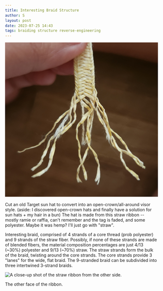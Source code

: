 ```yaml
---
title: Interesting Braid Structure
author: S
layout: post
date: 2023-07-25 14:43
tags: braiding structure reverse-engineering
---
```


![A close-up shot of someone's hand holding a braided straw ribbon.](/assets/20230725_141812.jpg)

Cut an old Target sun hat to convert into an open-crown/all-around visor style. (aside: I discovered open-crown hats and finally have a solution for sun hats + my hair in a bun) The hat is made from this straw ribbon -- mostly ramie or raffia, can't remember and the tag is faded, and some polyester. Maybe it was hemp? I'll just go with "straw".

Interesting braid, comprised of 4 strands of a core thread (prob polyester) and 9 strands of the straw fiber. Possibly, if none of these strands are made of blended fibers, the material composition percentages are just 4/13 (~30\%) polyester and 9/13 (~70\%) straw. The straw strands form the bulk of the braid, twisting around the core strands. The core strands provide 3 "lanes" for the wide, flat braid. The 9-stranded braid can be subdivided into three intertwined 3-strand braids.

![A close-up shot of the straw ribbon from the other side.](/assets20230725_141825.jpg)

The other face of the ribbon.